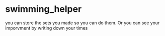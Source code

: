 # swimming_helper
you can store the sets you made so you can do them. Or you can see your imporvment by writing down your times
